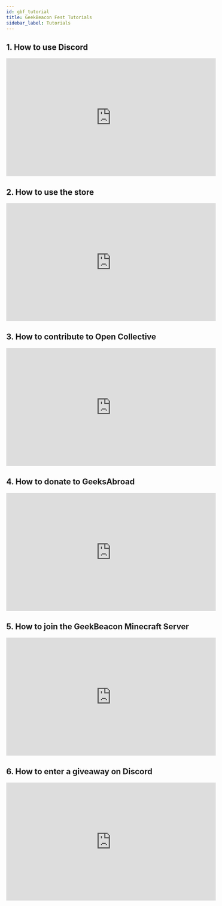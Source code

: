```yaml
---
id: gbf_tutorial
title: GeekBeacon Fest Tutorials
sidebar_label: Tutorials
---
```

## 1. How to use Discord
<iframe width="560" height="315" src="https://www.youtube.com/embed/mzuWCuE-JM8" title="YouTube video player" frameborder="0" allow="accelerometer; autoplay; clipboard-write; encrypted-media; gyroscope; picture-in-picture" allowfullscreen></iframe>


## 2. How to use the store
<iframe width="560" height="315" src="https://www.youtube.com/embed/sBRuOIjK8cE" title="YouTube video player" frameborder="0" allow="accelerometer; autoplay; clipboard-write; encrypted-media; gyroscope; picture-in-picture" allowfullscreen></iframe>


## 3. How to contribute to Open Collective
<iframe width="560" height="315" src="https://www.youtube.com/embed/Jgqfxud4fCg" title="YouTube video player" frameborder="0" allow="accelerometer; autoplay; clipboard-write; encrypted-media; gyroscope; picture-in-picture" allowfullscreen></iframe>

## 4. How to donate to GeeksAbroad
<iframe width="560" height="315" src="https://www.youtube.com/embed/Jn4b-AcSfgA" title="YouTube video player" frameborder="0" allow="accelerometer; autoplay; clipboard-write; encrypted-media; gyroscope; picture-in-picture" allowfullscreen></iframe>

## 5. How to join the GeekBeacon Minecraft Server
<iframe width="560" height="315" src="https://www.youtube.com/embed/_IfHM8iJAHA" title="YouTube video player" frameborder="0" allow="accelerometer; autoplay; clipboard-write; encrypted-media; gyroscope; picture-in-picture" allowfullscreen></iframe>

## 6. How to enter a giveaway on Discord
<iframe width="560" height="315" src="https://www.youtube.com/embed/cqA-zBwRsus" title="YouTube video player" frameborder="0" allow="accelerometer; autoplay; clipboard-write; encrypted-media; gyroscope; picture-in-picture" allowfullscreen></iframe>
